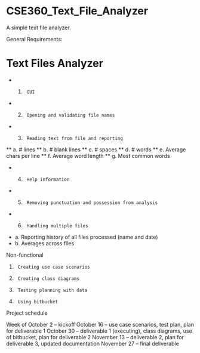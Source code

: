 # CSE360_Text_File_Analyzer
A simple text file analyzer. 

General Requirements:
 
# Text Files Analyzer
 
* 1.      GUI
* 2.      Opening and validating file names
* 3.      Reading text from file and reporting
** a.      # lines
** b.      # blank lines
** c.      # spaces
** d.      # words
** e.      Average chars per line
** f.       Average word length
** g.      Most common words
* 4.      Help information
* 5.      Removing punctuation and possession from analysis
* 6.      Handling multiple files
* a.      Reporting history of all files processed (name and date)
* b.      Averages across files
 
Non-functional
1.      Creating use case scenarios
2.      Creating class diagrams
3.      Testing planning with data
4.      Using bitbucket
 
Project schedule
 
Week of
               October 2 – kickoff
               October 16 – use case scenarios, test plan, plan for deliverable 1
               October 30 – deliverable 1 (executing), class diagrams, use of bitbucket, plan for deliverable 2
               November 13 – deliverable 2, plan for deliverable 3, updated documentation
               November 27 – final deliverable
